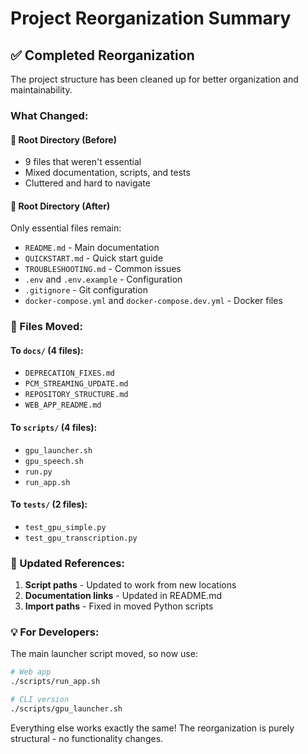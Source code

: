 # Project Reorganization Summary

## ✅ Completed Reorganization

The project structure has been cleaned up for better organization and maintainability.

### What Changed:

#### 📁 Root Directory (Before)
- 9 files that weren't essential
- Mixed documentation, scripts, and tests
- Cluttered and hard to navigate

#### 📁 Root Directory (After)
Only essential files remain:
- `README.md` - Main documentation
- `QUICKSTART.md` - Quick start guide
- `TROUBLESHOOTING.md` - Common issues
- `.env` and `.env.example` - Configuration
- `.gitignore` - Git configuration
- `docker-compose.yml` and `docker-compose.dev.yml` - Docker files

### 📂 Files Moved:

#### To `docs/` (4 files):
- `DEPRECATION_FIXES.md`
- `PCM_STREAMING_UPDATE.md`
- `REPOSITORY_STRUCTURE.md`
- `WEB_APP_README.md`

#### To `scripts/` (4 files):
- `gpu_launcher.sh`
- `gpu_speech.sh`
- `run.py`
- `run_app.sh`

#### To `tests/` (2 files):
- `test_gpu_simple.py`
- `test_gpu_transcription.py`

### 🔧 Updated References:

1. **Script paths** - Updated to work from new locations
2. **Documentation links** - Updated in README.md
3. **Import paths** - Fixed in moved Python scripts

### 💡 For Developers:

The main launcher script moved, so now use:
```bash
# Web app
./scripts/run_app.sh

# CLI version
./scripts/gpu_launcher.sh
```

Everything else works exactly the same! The reorganization is purely structural - no functionality changes.